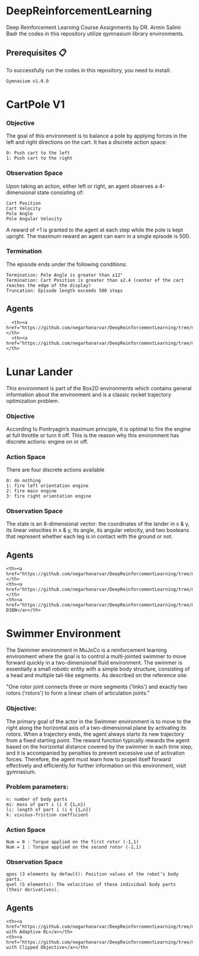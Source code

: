 # DeepReinforcementLearning
Deep Reinforcement Learning Course Assignments by DR. Armin Salimi Badr
the codes in this repository utilize qymnasium library environments.

## Prerequisites 📋
To successfully run the codes in this repository, you need to install:

    Gymnasium v1.0.0
   

# CartPole V1
### Objective
The goal of this environment is to balance a pole by applying forces in the left and right directions on the cart. It has a discrete action space:

    0: Push cart to the left
    1: Push cart to the right
### Observation Space
Upon taking an action, either left or right, an agent observes a 4-dimensional state consisting of:

    Cart Position
    Cart Velocity
    Pole Angle
    Pole Angular Velocity

A reward of +1 is granted to the agent at each step while the pole is kept upright. The maximum reward an agent can earn in a single episode is 500.

### Termination
The episode ends under the following conditions:

    Termination: Pole Angle is greater than ±12°
    Termination: Cart Position is greater than ±2.4 (center of the cart reaches the edge of the display)
    Truncation: Episode length exceeds 500 steps

## Agents

      <th><a href="https://github.com/negarhonarvar/DeepReinforcementLearning/tree/main/DQN%20in%20CartPole">DQN</a></th>
      <th><a href="https://github.com/negarhonarvar/DeepReinforcementLearning/tree/main/SARSA%20in%20CartPole">SARSA</a></th>


# Lunar Lander
This environment is part of the Box2D environments which contains general information about the environment and  is a classic rocket trajectory optimization problem.

### Objective
According to Pontryagin’s maximum principle, it is optimal to fire the engine at full throttle or turn it off. This is the reason why this environment has discrete actions: engine on or off.

### Action Space 
There are four discrete actions available

    0: do nothing
    1: fire left orientation engine
    2: fire main engine
    3: fire right orientation engine

### Observation Space
The state is an 8-dimensional vector: the coordinates of the lander in x & y, its linear velocities in x & y, its angle, its angular velocity, and two booleans that represent whether each leg is in contact with the ground or not.

## Agents

    <th><a href="https://github.com/negarhonarvar/DeepReinforcementLearning/tree/main/DQN%20in%20Lunar%20Lander">DQN</a></th>
    <th><a href="https://github.com/negarhonarvar/DeepReinforcementLearning/tree/main/D3QN">D3QN</a></th>
    <th><a href="https://github.com/negarhonarvar/DeepReinforcementLearning/tree/main/EnhancedD3QN">Enhanced D3QN</a></th>

# Swimmer Environment
The Swimmer environment in MuJoCo is a reinforcement learning environment where the goal is to control a multi-jointed swimmer to move forward quickly in a two-dimensional fluid environment. The swimmer is essentially a small robotic entity with a simple body structure, consisting of a head and multiple tail-like segments. As described on the reference site:

"One rotor joint connects three or more segments ('links') and exactly two rotors ('rotors') to form a linear chain of articulation joints."    

### Objective:
The primary goal of the actor in the Swimmer environment is to move to the right along the horizontal axis of a two-dimensional plane by activating its rotors. When a trajectory ends, the agent always starts its new trajectory from a fixed starting point. The reward function typically rewards the agent based on the horizontal distance covered by the swimmer in each time step, and it is accompanied by penalties to prevent excessive use of activation forces. Therefore, the agent must learn how to propel itself forward effectively and efficiently.for further information on this environment, visit gymnasium.

### Problem parameters:

    n: number of body parts
    mi: mass of part i (i ∈ {1…n})
    li: length of part i (i ∈ {1…n})
    k: viscous-friction coefficient

### Action Space

    Num = 0 : Torque applied on the first rotor (-1,1)
    Num = 1 : Torque applied on the second rotor (-1,1)
    
### Observation Space

    qpos (3 elements by default): Position values of the robot’s body parts.
    qvel (5 elements): The velocities of these individual body parts (their derivatives).

## Agents

    <th><a href="https://github.com/negarhonarvar/DeepReinforcementLearning/tree/main/PPO%20with%20adaptive%20kl">PPO with Adaptive KL</a></th>
    <th><a href="https://github.com/negarhonarvar/DeepReinforcementLearning/tree/main/PPo%20with%20clipped%20objective">PPO with Clipped Objective</a></th>
